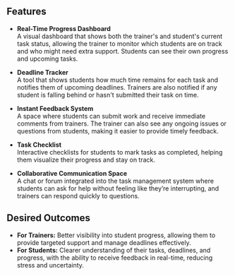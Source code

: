 ## Features

- **Real-Time Progress Dashboard**  
  A visual dashboard that shows both the trainer's and student's current task status, allowing the trainer to monitor which students are on track and who might need extra support. Students can see their own progress and upcoming tasks.

- **Deadline Tracker**  
  A tool that shows students how much time remains for each task and notifies them of upcoming deadlines. Trainers are also notified if any student is falling behind or hasn't submitted their task on time.

- **Instant Feedback System**  
  A space where students can submit work and receive immediate comments from trainers. The trainer can also see any ongoing issues or questions from students, making it easier to provide timely feedback.

- **Task Checklist**  
  Interactive checklists for students to mark tasks as completed, helping them visualize their progress and stay on track.

- **Collaborative Communication Space**  
  A chat or forum integrated into the task management system where students can ask for help without feeling like they’re interrupting, and trainers can respond quickly to questions.

## Desired Outcomes

- **For Trainers:** Better visibility into student progress, allowing them to provide targeted support and manage deadlines effectively.
- **For Students:** Clearer understanding of their tasks, deadlines, and progress, with the ability to receive feedback in real-time, reducing stress and uncertainty.
